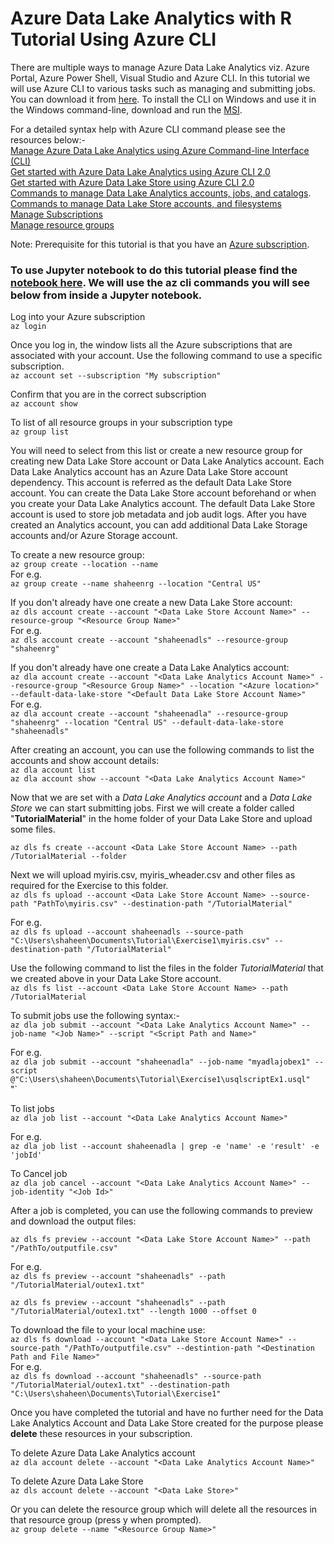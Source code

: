# Azure Data Lake Analytics with R Tutorial Using Azure CLI   

There are multiple ways to manage Azure Data Lake Analytics viz. Azure Portal, Azure Power Shell, Visual Studio and Azure CLI. In this tutorial we will use Azure CLI to various tasks such as managing and submitting jobs. You can download it from [here](https://docs.microsoft.com/en-us/cli/azure/install-azure-cli). To install the CLI on Windows and use it in the Windows command-line, download and run the [MSI](https://aka.ms/InstallAzureCliWindows).  

For a detailed syntax help with Azure CLI command please see the resources below:-  
[Manage Azure Data Lake Analytics using Azure Command-line Interface (CLI)](https://docs.microsoft.com/en-us/azure/data-lake-analytics/data-lake-analytics-manage-use-cli)  
[Get started with Azure Data Lake Analytics using Azure CLI 2.0](https://docs.microsoft.com/en-us/azure/data-lake-analytics/data-lake-analytics-get-started-cli2)  
[Get started with Azure Data Lake Store using Azure CLI 2.0](https://docs.microsoft.com/en-us/azure/data-lake-store/data-lake-store-get-started-cli-2.0)   
[Commands to manage Data Lake Analytics accounts, jobs, and catalogs](https://docs.microsoft.com/en-us/cli/azure/dla).     
[Commands to manage Data Lake Store accounts, and filesystems](https://docs.microsoft.com/en-us/cli/azure/dls)  
[Manage Subscriptions](https://docs.microsoft.com/en-us/cli/azure/account)  
[Manage resource groups](https://docs.microsoft.com/en-us/cli/azure/group)  

Note: Prerequisite for this tutorial is that you have an [Azure subscription](https://azure.microsoft.com/en-us/free/). 

### To use Jupyter notebook to do this tutorial please find the [notebook here](https://github.com/Azure/ADLAwithR-GettingStarted/blob/master/Azure%20CLI/Tutorial_with_Jupyter_Notebook.ipynb). We will use the az cli commands you will see below from inside a Jupyter notebook.


Log into your Azure subscription  
`az login`

Once you log in, the window lists all the Azure subscriptions that are associated with your account. Use the following command to use a specific subscription.  
`az account set --subscription "My subscription"`  

Confirm that you are in the correct subscription  
`az account show`  

To list of all resource groups in your subscription type   
`az group list` 

You will need to select from this list or create a new resource group for creating new Data Lake Store account or Data Lake Analytics account. Each Data Lake Analytics account has an Azure Data Lake Store account dependency. This account is referred as the default Data Lake Store account. You can create the Data Lake Store account beforehand or when you create your Data Lake Analytics account. The default Data Lake Store account is used to store job metadata and job audit logs. After you have created an Analytics account, you can add additional Data Lake Storage accounts and/or Azure Storage account.       

To create a new resource group:  
`az group create --location --name`  
For e.g.  
`az group create --name shaheenrg --location "Central US"`

If you don't already have one create a new Data Lake Store account:  
`az dls account create --account "<Data Lake Store Account Name>" --resource-group "<Resource Group Name>"`  
For e.g.  
`az dls account create --account "shaheenadls" --resource-group "shaheenrg"`

If you don't already have one create a Data Lake Analytics account:  
`az dla account create --account "<Data Lake Analytics Account Name>" --resource-group "<Resource Group Name>" --location "<Azure location>" --default-data-lake-store "<Default Data Lake Store Account Name>"`  
For e.g.  
`az dla account create --account "shaheenadla" --resource-group "shaheenrg" --location "Central US" --default-data-lake-store "shaheenadls"`  

After creating an account, you can use the following commands to list the accounts and show account details:  
`az dla account list`  
`az dla account show --account "<Data Lake Analytics Account Name>"`


Now that we are set with a *Data Lake Analytics account* and a *Data Lake Store* we can start submitting jobs. First we will create a folder called "**TutorialMaterial**" in the home folder of your Data Lake Store and upload some files.

`az dls fs create --account <Data Lake Store Account Name> --path /TutorialMaterial --folder`

Next we will upload myiris.csv, myiris_wheader.csv and other files as required for the Exercise to this folder.      
`az dls fs upload --account <Data Lake Store Account Name> --source-path "PathTo\myiris.csv" --destination-path "/TutorialMaterial"`

For e.g.   
`az dls fs upload --account shaheenadls --source-path "C:\Users\shaheen\Documents\Tutorial\Exercise1\myiris.csv" --destination-path "/TutorialMaterial"`

Use the following command to list the files in the folder *TutorialMaterial* that we created above in your Data Lake Store account.  
`az dls fs list --account <Data Lake Store Account Name> --path /TutorialMaterial`

To submit jobs use the following syntax:-   
`az dla job submit --account "<Data Lake Analytics Account Name>" --job-name "<Job Name>" --script "<Script Path and Name>"`  
  
For e.g.   
`az dla job submit --account "shaheenadla" --job-name "myadlajobex1" --script @"C:\Users\shaheen\Documents\Tutorial\Exercise1\usqlscriptEx1.usql"`  
"`

To list jobs  
`az dla job list --account "<Data Lake Analytics Account Name>"`     
 
For e.g.  
`az dla job list --account shaheenadla | grep -e 'name' -e 'result' -e 'jobId'` 


To Cancel job   
`az dla job cancel --account "<Data Lake Analytics Account Name>" --job-identity "<Job Id>"  `  

After a job is completed, you can use the following commands to preview and download the output files:    
   
`az dls fs preview --account "<Data Lake Store Account Name>" --path "/PathTo/outputfile.csv"`      

For e.g.    
`az dls fs preview --account "shaheenadls" --path "/TutorialMaterial/outex1.txt"`  

`az dls fs preview --account "shaheenadls" --path "/TutorialMaterial/outex1.txt" --length 1000 --offset 0`    

To download the file to your local machine use:    
`az dls fs download --account "<Data Lake Store Account Name>" --source-path "/PathTo/outputfile.csv" --destintion-path "<Destination Path and File Name>"`    
For e.g.    
`az dls fs download --account "shaheenadls" --source-path "/TutorialMaterial/outex1.txt" --destination-path "C:\Users\shaheen\Documents\Tutorial\Exercise1"`    

Once you have completed the tutorial and have no further need for the Data Lake Analytics Account and Data Lake Store created for the purpose please **delete** these resources in your subscription.  

To delete Azure Data Lake Analytics account    
`az dla account delete --account "<Data Lake Analytics Account Name>"`  

To delete Azure Data Lake Store     
`az dls account delete --account "<Data Lake Store>"`  

Or you can delete the resource group which will delete all the resources in that resource group (press y when prompted).    
`az group delete --name "<Resource Group Name>"`    



